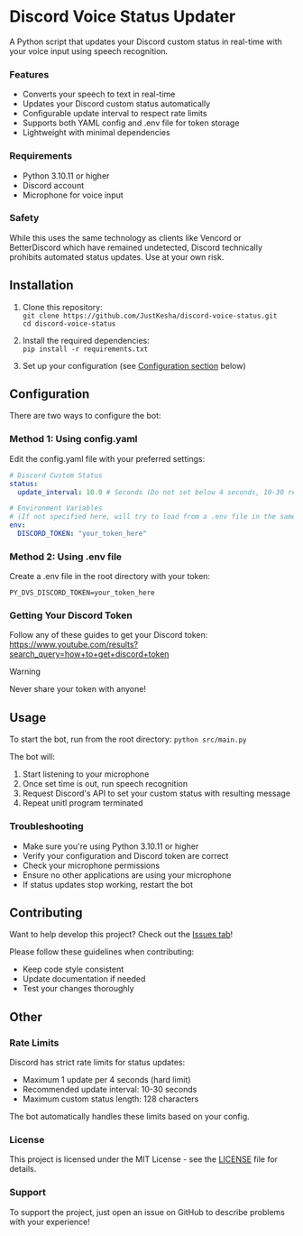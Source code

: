 # Discord Voice Status Updater

A Python script that updates your Discord custom status in real-time with your voice input using speech recognition.

### Features

- Converts your speech to text in real-time
- Updates your Discord custom status automatically
- Configurable update interval to respect rate limits
- Supports both YAML config and .env file for token storage
- Lightweight with minimal dependencies

### Requirements

- Python 3.10.11 or higher
- Discord account
- Microphone for voice input

### Safety

While this uses the same technology as clients like Vencord or BetterDiscord which have remained undetected, Discord technically prohibits automated status updates. Use at your own risk.

## Installation

1. Clone this repository:<br>
`git clone https://github.com/JustKesha/discord-voice-status.git`<br>
`cd discord-voice-status`

4. Install the required dependencies:<br>
`pip install -r requirements.txt`

6. Set up your configuration (see [Configuration section](#configuration) below)

## Configuration

There are two ways to configure the bot:

### Method 1: Using config.yaml

Edit the config.yaml file with your preferred settings:

```yaml
# Discord Custom Status
status:
  update_interval: 10.0 # Seconds (Do not set below 4 seconds, 10-30 recommended)

# Environment Variables
# (If not specified here, will try to load from a .env file in the same directory)
env:
  DISCORD_TOKEN: "your_token_here"
```

### Method 2: Using .env file

Create a .env file in the root directory with your token:
```env
PY_DVS_DISCORD_TOKEN=your_token_here
```

### Getting Your Discord Token

Follow any of these guides to get your Discord token:
https://www.youtube.com/results?search_query=how+to+get+discord+token

> [!WARNING]
> Never share your token with anyone!

## Usage

To start the bot, run from the root directory:
`python src/main.py`

The bot will:
1. Start listening to your microphone
2. Once set time is out, run speech recognition
3. Request Discord's API to set your custom status with resulting message
4. Repeat unitl program terminated

### Troubleshooting

- Make sure you're using Python 3.10.11 or higher
- Verify your configuration and Discord token are correct
- Check your microphone permissions
- Ensure no other applications are using your microphone
- If status updates stop working, restart the bot

## Contributing

Want to help develop this project? Check out the [Issues tab](../../issues)!

Please follow these guidelines when contributing:
- Keep code style consistent
- Update documentation if needed
- Test your changes thoroughly

## Other

### Rate Limits

Discord has strict rate limits for status updates:
- Maximum 1 update per 4 seconds (hard limit)
- Recommended update interval: 10-30 seconds
- Maximum custom status length: 128 characters

The bot automatically handles these limits based on your config.

### License

This project is licensed under the MIT License - see the [LICENSE](LICENSE) file for details.

### Support

To support the project, just open an issue on GitHub to describe problems with your experience!

